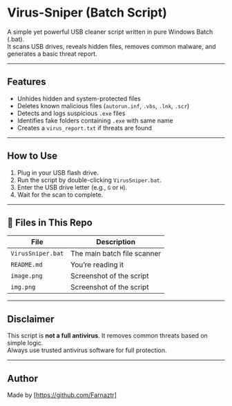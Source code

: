# Virus-Sniper (Batch Script)

A simple yet powerful USB cleaner script written in pure Windows Batch (.bat).  
It scans USB drives, reveals hidden files, removes common malware, and generates a basic threat report.

---

## Features

-  Unhides hidden and system-protected files
-  Deletes known malicious files (`autorun.inf`, `.vbs`, `.lnk`, `.scr`)
-  Detects and logs suspicious `.exe` files
-  Identifies fake folders containing `.exe` with same name
-  Creates a `virus_report.txt` if threats are found

---

##  How to Use

1. Plug in your USB flash drive.
2. Run the script by double-clicking `VirusSniper.bat`.
3. Enter the USB drive letter (e.g., `G` or `H`).
4. Wait for the scan to complete.

---

## 📁 Files in This Repo

| File               | Description                         |
|--------------------|-------------------------------------|
| `VirusSniper.bat`  | The main batch file scanner         |
| `README.md`        | You’re reading it                   |
|`image.png`         | Screenshot of the script            |
|`img.png`           | Screenshot of the script            |
---

## Disclaimer

This script is **not a full antivirus**. It removes common threats based on simple logic.  
Always use trusted antivirus software for full protection.

---

## Author

Made by [https://github.com/Farnaztr]  

